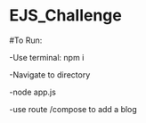 # EJS_Challenge

#To Run:  

-Use terminal: npm i  

-Navigate to directory  

-node app.js  

-use route /compose to add a blog


